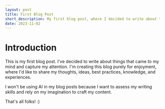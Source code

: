 ```yaml
---
layout: post
title: First Blog Post
short_description: My first blog post, where I decided to write about things that came to my mind...
date: 2023-11-02
---
```


# Introduction

This is my first blog post. I've decided to write about things that came to my mind and capture my attention. I'm creating this blog purely for enjoyment, where I'd like to share my thoughts, ideas, best practices, knowledge, and experiences.

I won't be using AI in my blog posts because I want to assess my writing skills and rely on my imagination to craft my content.

That's all folks! :)

